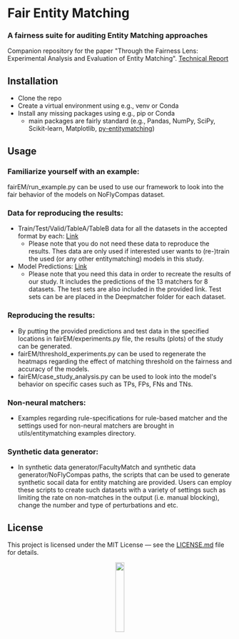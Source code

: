 # Fair Entity Matching

### A fairness suite for auditing Entity Matching approaches
Companion repository for the paper "Through the Fairness Lens: Experimental Analysis and Evaluation of Entity Matching". [Technical Report](techrep.pdf)


## Installation
- Clone the repo
- Create a virtual environment using e.g., venv or Conda
- Install any missing packages using e.g., pip or Conda
  - main packages are fairly standard (e.g., Pandas, NumPy, SciPy, Scikit-learn, Matplotlib, [py-entitymatching](http://anhaidgroup.github.io/py_entitymatching/v0.3.3/index.html))

## Usage
### Familiarize yourself with an example:
fairEM/run_example.py can be used to use our framework to look into the fair behavior of the models on NoFlyCompas dataset.

### Data for reproducing the results:
- Train/Test/Valid/TableA/TableB data for all the datasets in the accepted format by each: [Link](https://drive.google.com/file/d/1ao-IyMffkUsTb5G8I2im9IQraz0mqT6v/view?usp=sharing) 
  - Please note that you do not need these data to reproduce the results. Thes data are only used if interested user wants to (re-)train the used (or any other entitymatching) models in this study.
- Model Predictions: [Link](https://drive.google.com/file/d/1vJztJVfEh3Rf5QpPBmmyTB55FIY9Z-Ci/view?usp=sharing) 
  - Please note that you need this data in order to recreate the results of our study. It includes the predictions of the 13 matchers for 8 datasets. The test sets are also included in the provided link. Test sets can be are placed in the Deepmatcher folder for each dataset.

### Reproducing the results:
- By putting the provided predictions and test data in the specified locations in fairEM/experiments.py file, the results (plots) of the study
can be generated. 
- fairEM/threshold_experiments.py can be used to regenerate the heatmaps regarding the effect of matching threshold on the fairness and accuracy of the models. 
- fairEM/case_study_analysis.py can be used to look into the model's behavior on specific cases such as TPs, FPs, FNs and TNs.

### Non-neural matchers:
- Examples regarding rule-specifications for rule-based matcher and the settings used for non-neural matchers are brought in utils/entitymatching examples directory.

### Synthetic data generator:
- In synthetic data generator/FacultyMatch and synthetic data generator/NoFlyCompas paths, the scripts that can be used to generate synthetic socail data for entity matching are provided. Users can employ these scripts to create such datasets with a variety of settings such as limiting the rate on non-matches in the output (i.e. manual blocking), change the number and type of perturbations and etc.

## License

This project is licensed under the MIT License &mdash; see the [LICENSE.md](LICENSE.md) file for details.

<p align="center"><img width="20%" src="https://www.cs.uic.edu/~indexlab/imgs/InDeXLab2.gif"></p>

